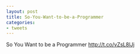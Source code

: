 ```yaml
---
layout: post
title: So-You-Want-to-be-a-Programmer
categories:
- tweets
---
```

So You Want to be a Programmer http://t.co/vZsL8lJj